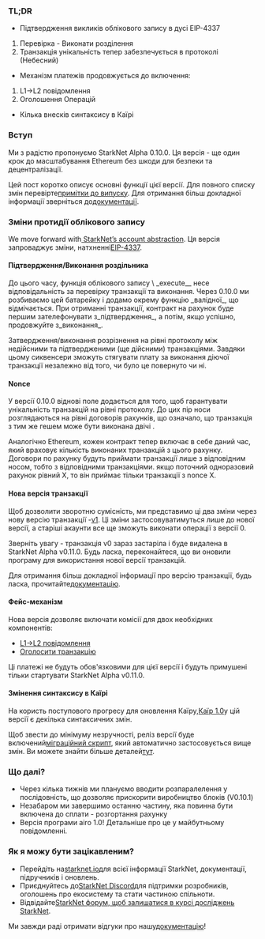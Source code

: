 ### TL;DR

* Підтвердження викликів облікового запису в дусі EIP-4337

1. Перевірка - Виконати розділення
2. Транзакція унікальність тепер забезпечується в протоколі (Небесний)

* Механізм платежів продовжується до включення:

1. L1→L2 повідомлення
2. Оголошення Операцій

* Кілька внесків синтаксису в Каїрі

### Вступ

Ми з радістю пропонуємо StarkNet Alpha 0.10.0. Ця версія - ще один крок до масштабування Ethereum без шкоди для безпеки та децентралізації.

Цей пост коротко описує основні функції цієї версії. Для повного списку змін перевірте[примітки до випуску](https://github.com/starkware-libs/cairo-lang/releases). Для отримання більш докладної інформації зверніться до[документації](https://docs.starknet.io/).

### Зміни протидії облікового запису

We move forward with[ StarkNet’s account abstraction](https://community.starknet.io/t/starknet-account-abstraction-model-part-1/781). Ця версія запроваджує зміни, натхненні[EIP-4337](https://eips.ethereum.org/EIPS/eip-4337).

#### Підтвердження/Виконання роздільника

До цього часу, функція облікового запису \ _execute\_\_ несе відповідальність за перевірку транзакції та виконання. Через 0.10.0 ми розбиваємо цей батарейку і додамо окрему функцію \_валідної\_, що відмічається. При отриманні транзакції, контракт на рахунок буде першим зателефонувати з\_підтвердження\_, а потім, якщо успішно, продовжуйте з\_виконання\_.

Затвердження/виконання розрізнення на рівні протоколу між недійсними та підтвердженими (ще дійсними) транзакціями. Завдяки цьому сиквенсери зможуть стягувати плату за виконання діючої транзакції незалежно від того, чи було це повернуто чи ні.

#### Nonce

У версії 0.10.0 вiдновi поле додається для того, щоб гарантувати унікальність транзакцій на рівні протоколу. До цих пір носи розглядаються на рівні договорів рахунків, що означало, що транзакція з тим же гешем може бути виконана двічі .

Аналогічно Ethereum, кожен контракт тепер включає в себе даний час, який враховує кількість виконаних транзакцій з цього рахунку. Договори по рахунку будуть приймати транзакції лише з відповідним носом, тобто з відповідними транзакціями. якщо поточний одноразовий рахунок рівний Х, то він приймає тільки транзакції з nonce X.

#### Нова версія транзакції

Щоб дозволити зворотню сумісність, ми представимо ці два зміни через нову версію транзакції -[v1](https://docs.starknet.io/docs/Blocks/transactions/#invoke-transaction-version-1%5C). Ці зміни застосовуватимуться лише до нової версії, а старіші акаунти все ще зможуть виконати операції з версії 0.

Зверніть увагу - транзакція v0 зараз застаріла і буде видалена в StarkNet Alpha v0.11.0. Будь ласка, переконайтеся, що ви оновили програму для використання нової версії транзакцій.

Для отримання більш докладної інформації про версію транзакції, будь ласка, прочитайте[документацію](https://docs.starknet.io/docs/Blocks/transactions/#invoke-transaction-version-1%5C).

#### Фейс-механізм

Нова версія дозволяє включати комісії для двох необхідних компонентів:

* [L1→L2 повідомлення](https://docs.starknet.io/docs/L1-L2%20Communication/messaging-mechanism#l1--l2-message-fees)
* [Оголосити транзакцію](https://docs.starknet.io/docs/Blocks/transactions#declare-transaction)

Ці платежі не будуть обов'язковими для цієї версії і будуть примушені тільки стартувати StarkNet Alpha v0.11.0.

#### Змінення синтаксису в Каїрі

На користь поступового прогресу для оновлення Каїру,[Каїр 1.0](https://www.youtube.com/watch?v=Ny4Rv6ztINU)у цій версії є декілька синтаксичних змін.

Щоб звести до мінімуму незручності, реліз версії буде включений[міграційний скрипт](https://www.youtube.com/watch?v=kXs59zaQrsc), який автоматично застосовується вище змін. Ви можете знайти більше деталей[тут](https://github.com/starkware-libs/cairo-lang/releases).

### Що далі?

* Через кілька тижнів ми плануємо вводити розпаралелення у послідовність, що дозволяє прискорити виробництво блоків (V0.10.1)
* Незабаром ми завершимо останню частину, яка повинна бути включена до сплати - розгортання рахунку
* Версія програми airo 1.0! Детальніше про це у майбутньому повідомленні.

### Як я можу бути зацікавленим?

* Перейдіть на[starknet.io](https://starknet.io/)для всієї інформації StarkNet, документації, підручників і оновлень.
* Приєднуйтесь до[StarkNet Discord](http://starknet.io/discord)для підтримки розробників, оголошень про екосистему та стати частиною спільноти.
* Відвідайте[StarkNet форум, щоб залишатися в курсі досліджень StarkNet](http://community.starknet.io/).

Ми завжди раді отримати відгуки про нашу[документацію](https://docs.starknet.io/)!